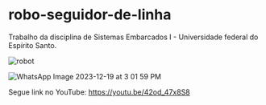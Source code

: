 # robo-seguidor-de-linha
Trabalho da disciplina de Sistemas Embarcados I - Universidade federal do Espírito Santo.

![robot](https://github.com/MateusSartorio/robo-seguidor-de-linha/assets/69646100/72749fd0-925d-4d86-a08f-0f7dff8bf461)


![WhatsApp Image 2023-12-19 at 3 01 59 PM](https://github.com/MateusSartorio/robo-seguidor-de-linha/assets/69646100/2c11934c-82dd-4713-8143-908e6f4abb90)


Segue link no YouTube:
https://youtu.be/42od_47x8S8
